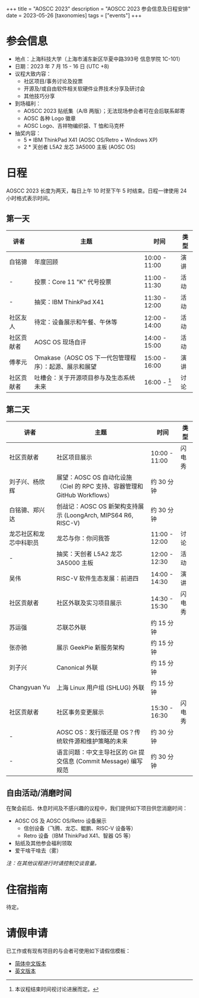 +++
title = "AOSCC 2023"
description = "AOSCC 2023 参会信息及日程安排"
date = 2023-05-26
[taxonomies]
tags = ["events"]
+++

# 参会信息

- 地点：上海科技大学（上海市浦东新区华夏中路393号 信息学院 1C-101）
- 日期：2023 年 7 月 15 - 16 日 (UTC +8)
- 议程大致内容：
	- 社区项目/事务讨论及投票
	- 开源及/或自由软件相关软硬件业界技术分享及研讨会
	- 其他技巧分享
- 到场福利：
	- AOSCC 2023 贴纸集（A/B 两版）；无法现场参会者可在会后联系邮寄
	- AOSC 各种 Logo 徽章
	- AOSC Logo、吉祥物编织袋、T 恤和马克杯
- 抽奖内容：
	- 5 * IBM ThinkPad X41 (AOSC OS/Retro + Windows XP)
	- 2 * 天创者 L5A2 龙芯 3A5000 主板 (AOSC OS)

# 日程

AOSCC 2023 长度为两天，每日上午 10 时至下午 5 时结束。日程一律使用 24 小时格式表示时间。

## 第一天

| 讲者                    | 主题                                                                          | 时间          | 类型   |
|-------------------------|-------------------------------------------------------------------------------|---------------|--------|
| 白铭骢                  | 年度回顾                                                                      | 10:00 - 11:00 | 演讲   |
| -                       | 投票：Core 11 "K" 代号投票                                                    | 11:00 - 11:30 | 活动   |
| -                       | 抽奖：IBM ThinkPad X41                                                        | 11:30 - 12:00 | 活动   |
| 社区友人                | 待定：设备展示和午餐、午休等                                                  | 12:00 - 14:00 | 活动   |
| 社区贡献者              | AOSC OS 现场自评                                                              | 14:00 - 15:00 | 活动   |
| 傅孝元                  | Omakase（AOSC OS 下一代包管理程序）：起源、展示和展望                         | 15:00 - 16:00 | 演讲   |
| 社区贡献者              | 吐槽会：关于开源项目参与及生态系统未来                                        | 16:00 - [^1]  | 讨论   |

[^1]: 本议程结束时间视讨论进展而定。

## 第二天

| 讲者                    | 主题                                                                          | 时间          | 类型   |
|-------------------------|-------------------------------------------------------------------------------|---------------|--------|
| 社区贡献者              | 社区项目展示                                                                  | 10:00 - 11:00 | 闪电秀 |
| 刘子兴、杨欣辉          | 展望：AOSC OS 自动化设施（Ciel 的 RPC 支持、容器管理和 GitHub Workflows）     | 约 30 分钟    |        |
| 白铭骢、郑兴达          | 创战记：AOSC OS 新架构支持展示 (LoongArch, MIPS64 R6, RISC-V)                 | 约 30 分钟    |        |
| 龙芯社区和龙芯中科职员  | 龙芯与你：你问我答                                                            | 11:00 - 12:00 | 讨论   |
| -                       | 抽奖：天创者 L5A2 龙芯 3A5000 主板                                            | 12:00 - 12:30 | 活动   |
| 吴伟                    | RISC-V 软件生态发展：前进四                                                   | 14:00 - 14:30 | 演讲   |
| 社区贡献者              | 社区外联及实习项目展示                                                        | 14:30 - 15:30 | 闪电秀 |
| 苏运强                  | 芯联芯外联                                                                    | 约 15 分钟    |        |
| 张亦驰                  | 展示 GeekPie 新服务架构                                                       | 约 15 分钟    |        |
| 刘子兴                  | Canonical 外联                                                                | 约 15 分钟    |        |
| Changyuan Yu            | 上海 Linux 用户组 (SHLUG) 外联                                                | 约 15 分钟    |        |
| 社区贡献者              | 社区事务变更展示                                                              | 15:30 - 16:30 | 闪电秀 |
| -                       | AOSC OS：发行版还是 OS？传统软件源和维护策略的未来                            | 约 30 分钟    |        |
| -                       | 语言问题：中文主导社区的 Git 提交信息 (Commit Message) 编写规范               | 约 30 分钟    |        |

## 自由活动/消磨时间

在聚会前后、休息时间及不感兴趣的议程中，我们提供如下项目供您消磨时间：

- AOSC OS 及 AOSC OS/Retro 设备展示
	- 信创设备（飞腾、龙芯、鲲鹏、RISC-V 设备等）
	- Retro 设备（IBM ThinkPad X41、智器 Q5 等）
- 贴纸及其他参会福利领取
- 爱干啥干啥去（雾）

*注：在其他议程进行时请控制交谈音量。*

# 住宿指南

待定。

# 请假申请

已工作或有现有项目的与会者可使用如下请假信模板：

- [简体中文版本](https://docs.google.com/document/d/1296FHRsfwcT9NNsqtS2I-LT2LaCLrpVcMxJcl3Lhzos/)
- [英文版本](https://docs.google.com/document/d/1GkCdseMtRllGBpt7KWlgP5SUbX17DO81zB72PPHXKck/)
